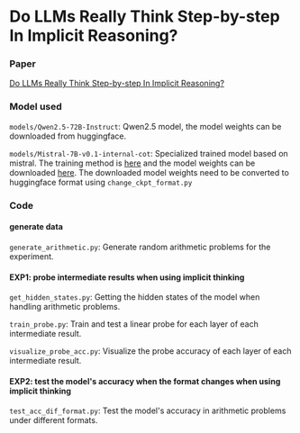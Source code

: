 # Do LLMs Really Think Step-by-step In Implicit Reasoning?

### Paper
[Do LLMs Really Think Step-by-step In Implicit Reasoning?](https://arxiv.org/abs/2411.15862)

### Model used

``models/Qwen2.5-72B-Instruct``: Qwen2.5 model, the model weights can be downloaded from huggingface.

``models/Mistral-7B-v0.1-internal-cot``: Specialized trained model based on mistral. 
The training method is [here](https://github.com/da03/Internalize_CoT_Step_by_Step) and the model weights can be downloaded [here](https://drive.google.com/drive/folders/1azfzWxf2jy1H7XAe-dAhtYFTPuh7tfmd).
The downloaded model weights need to be converted to huggingface format using ``change_ckpt_format.py``

### Code

#### generate data
``generate_arithmetic.py``: Generate random arithmetic problems for the experiment.

#### EXP1: probe intermediate results when using implicit thinking
``get_hidden_states.py``: Getting the hidden states of the model when handling arithmetic problems.

``train_probe.py``: Train and test a linear probe for each layer of each intermediate result.

``visualize_probe_acc.py``: Visualize the probe accuracy of each layer of each intermediate result.

#### EXP2: test the model's accuracy when the format changes when using implicit thinking
``test_acc_dif_format.py``: Test the model's accuracy in arithmetic problems under different formats.



